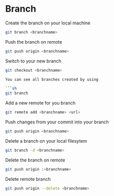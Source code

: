 # Branch

Create the branch on your local machine

```sh
git branch <branchname>
```

Push the branch on remote

```sh
git push origin <branchname>
```

Switch to your new branch

```sh
git checkout <branchname>

You can see all branches created by using

```sh
git branch
```

Add a new remote for you branch

```sh
git remote add <branchname> <url>
```

Push changes from your commit into your branch

```sh
git push origin <branchname>
```

Delete a branch on your local filesytem

```sh
git branch -d <branchname>
```

Delete the branch on remote

```sh
git push origin :<branchname>
```

Delete remote branch

```sh
git push origin --delete <branchname>
```
